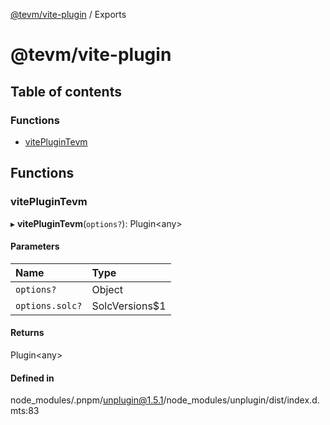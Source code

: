[@tevm/vite-plugin](README.md) / Exports

# @tevm/vite-plugin

## Table of contents

### Functions

- [vitePluginTevm](undefined)

## Functions

### vitePluginTevm

▸ **vitePluginTevm**(`options?`): Plugin\<any\>

#### Parameters

| Name | Type |
| :------ | :------ |
| `options?` | Object |
| `options.solc?` | SolcVersions$1 |

#### Returns

Plugin\<any\>

#### Defined in

node_modules/.pnpm/unplugin@1.5.1/node_modules/unplugin/dist/index.d.mts:83
